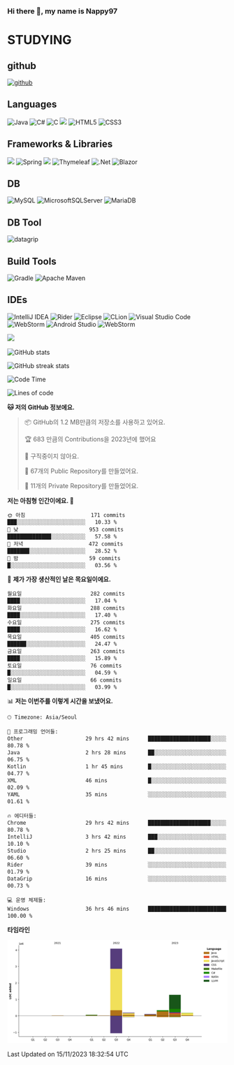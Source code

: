 ### Hi there 👋, my name is Nappy97

# STUDYING
## github
[<img src='https://cdn.jsdelivr.net/npm/simple-icons@3.0.1/icons/github.svg' alt='github' height='40'>](https://github.com/Nappy97)  

## Languages
![Java](https://img.shields.io/badge/java-%23ED8B00.svg?style=for-the-badge&logo=openjdk&logoColor=white) ![C#](https://img.shields.io/badge/c%23-%23239120.svg?style=for-the-badge&logo=c-sharp&logoColor=white) ![C](https://img.shields.io/badge/c-%2300599C.svg?style=for-the-badge&logo=c&logoColor=white) <img src="https://img.shields.io/badge/javascript-F7DF1E?style=for-the-badge&logo=javascript&logoColor=black"> ![HTML5](https://img.shields.io/badge/html5-%23E34F26.svg?style=for-the-badge&logo=html5&logoColor=white) ![CSS3](https://img.shields.io/badge/css3-%231572B6.svg?style=for-the-badge&logo=css3&logoColor=white)

## Frameworks & Libraries
<img src="https://img.shields.io/badge/bootstrap-7952B3?style=for-the-badge&logo=bootstrap&logoColor=white"> ![Spring](https://img.shields.io/badge/spring-%236DB33F.svg?style=for-the-badge&logo=spring&logoColor=white) <img src="https://img.shields.io/badge/jQuery-0769AD?style=for-the-badge&logo=jquery&logoColor=white"> ![Thymeleaf](https://img.shields.io/badge/Thymeleaf-%23005C0F.svg?style=for-the-badge&logo=Thymeleaf&logoColor=white) ![.Net](https://img.shields.io/badge/.NET-5C2D91?style=for-the-badge&logo=.net&logoColor=white) ![Blazor](https://img.shields.io/badge/blazor-%235C2D91.svg?style=for-the-badge&logo=blazor&logoColor=white)

## DB
![MySQL](https://img.shields.io/badge/mysql-%2300f.svg?style=for-the-badge&logo=mysql&logoColor=white) ![MicrosoftSQLServer](https://img.shields.io/badge/Microsoft%20SQL%20Server-CC2927?style=for-the-badge&logo=microsoft%20sql%20server&logoColor=white) ![MariaDB](https://img.shields.io/badge/MariaDB-003545?style=for-the-badge&logo=mariadb&logoColor=white)

## DB Tool
![datagrip](https://img.shields.io/badge/datagrip-9681EB?style=flat&logo=datagrip)

## Build Tools
![Gradle](https://img.shields.io/badge/Gradle-02303A.svg?style=for-the-badge&logo=Gradle&logoColor=white) ![Apache Maven](https://img.shields.io/badge/Apache%20Maven-C71A36?style=for-the-badge&logo=Apache%20Maven&logoColor=white)

## IDEs
![IntelliJ IDEA](https://img.shields.io/badge/IntelliJIDEA-000000.svg?style=for-the-badge&logo=intellij-idea&logoColor=white) ![Rider](https://img.shields.io/badge/Rider-000000.svg?style=for-the-badge&logo=Rider&logoColor=white&color=black&labelColor=crimson) ![Eclipse](https://img.shields.io/badge/Eclipse-FE7A16.svg?style=for-the-badge&logo=Eclipse&logoColor=white) ![CLion](https://img.shields.io/badge/CLion-black?style=for-the-badge&logo=clion&logoColor=white) ![Visual Studio Code](https://img.shields.io/badge/Visual%20Studio%20Code-0078d7.svg?style=for-the-badge&logo=visual-studio-code&logoColor=white) ![WebStorm](https://img.shields.io/badge/webstorm-143?style=for-the-badge&logo=webstorm&logoColor=white&color=black) ![Android Studio](https://img.shields.io/badge/Android%20Studio-3DDC84.svg?style=for-the-badge&logo=android-studio&logoColor=white) ![WebStorm](https://img.shields.io/badge/webstorm-143?style=for-the-badge&logo=webstorm&logoColor=white&color=black)

<div>
  <img  src="https://github-readme-stats.vercel.app/api/top-langs/?username=Nappy97&langs_count=8&exclude_repo=Example-deep-learning-from-scratch&layout=compact&line_height=24&hide_border=true&title_color=d88e82&card_width=280">
<div>
  
![GitHub stats](https://github-readme-stats.vercel.app/api?username=Nappy97&show_icons=true)  

![GitHub streak stats](https://github-readme-streak-stats.herokuapp.com/?user=Nappy97)  

<!--START_SECTION:waka-->
![Code Time](http://img.shields.io/badge/Code%20Time-1%2C027%20hrs%2014%20mins-blue)

![Lines of code](https://img.shields.io/badge/%EC%A0%80%EB%8A%94%20%EC%97%AC%ED%83%9C%EA%B9%8C%EC%A7%80%20-6.2%20million%20%EC%A4%84%EC%9D%98%20%EC%BD%94%EB%93%9C%EB%A5%BC%20%EC%9E%91%EC%84%B1%ED%96%88%EC%96%B4%EC%9A%94.-blue)

**🐱 저의 GitHub 정보에요.** 

> 📦 GitHub의 1.2 MB만큼의 저장소를 사용하고 있어요. 
 > 
> 🏆 683 만큼의 Contributions을 2023년에 했어요
 > 
> 🚫 구직중이지 않아요.
 > 
> 📜 67개의 Public Repository를 만들었어요. 
 > 
> 🔑 11개의 Private Repository를 만들었어요. 
 > 
**저는 아침형 인간이에요. 🐤** 

```text
🌞 아침                     171 commits         ███░░░░░░░░░░░░░░░░░░░░░░   10.33 % 
🌆 낮　                     953 commits         ██████████████░░░░░░░░░░░   57.58 % 
🌃 저녁                     472 commits         ███████░░░░░░░░░░░░░░░░░░   28.52 % 
🌙 밤　                     59 commits          █░░░░░░░░░░░░░░░░░░░░░░░░   03.56 % 
```
📅 **제가 가장 생산적인 날은 목요일이에요.** 

```text
월요일                      282 commits         ████░░░░░░░░░░░░░░░░░░░░░   17.04 % 
화요일                      288 commits         ████░░░░░░░░░░░░░░░░░░░░░   17.40 % 
수요일                      275 commits         ████░░░░░░░░░░░░░░░░░░░░░   16.62 % 
목요일                      405 commits         ██████░░░░░░░░░░░░░░░░░░░   24.47 % 
금요일                      263 commits         ████░░░░░░░░░░░░░░░░░░░░░   15.89 % 
토요일                      76 commits          █░░░░░░░░░░░░░░░░░░░░░░░░   04.59 % 
일요일                      66 commits          █░░░░░░░░░░░░░░░░░░░░░░░░   03.99 % 
```


📊 **저는 이번주를 이렇게 시간을 보냈어요.** 

```text
🕑︎ Timezone: Asia/Seoul

💬 프로그래밍 언어들: 
Other                    29 hrs 42 mins      ████████████████████░░░░░   80.78 % 
Java                     2 hrs 28 mins       ██░░░░░░░░░░░░░░░░░░░░░░░   06.75 % 
Kotlin                   1 hr 45 mins        █░░░░░░░░░░░░░░░░░░░░░░░░   04.77 % 
XML                      46 mins             █░░░░░░░░░░░░░░░░░░░░░░░░   02.09 % 
YAML                     35 mins             ░░░░░░░░░░░░░░░░░░░░░░░░░   01.61 % 

🔥 에디터들: 
Chrome                   29 hrs 42 mins      ████████████████████░░░░░   80.78 % 
IntelliJ                 3 hrs 42 mins       ███░░░░░░░░░░░░░░░░░░░░░░   10.10 % 
Studio                   2 hrs 25 mins       ██░░░░░░░░░░░░░░░░░░░░░░░   06.60 % 
Rider                    39 mins             ░░░░░░░░░░░░░░░░░░░░░░░░░   01.79 % 
DataGrip                 16 mins             ░░░░░░░░░░░░░░░░░░░░░░░░░   00.73 % 

💻 운영 체제들: 
Windows                  36 hrs 46 mins      █████████████████████████   100.00 % 
```

**타임라인**

![Lines of Code chart](https://raw.githubusercontent.com/Nappy97/Nappy97/main/assets/bar_graph.png)


 Last Updated on 15/11/2023 18:32:54 UTC
<!--END_SECTION:waka-->
